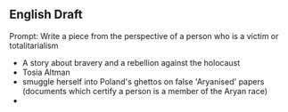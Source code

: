 ## English Draft

Prompt: Write a piece from the perspective of a person who is a victim or totalitarialism

- A story about bravery and a rebellion against the holocaust
- Tosia Altman
- smuggle herself into Poland's ghettos on false 'Aryanised' papers (documents which certify a person is a member of the Aryan race)
- 